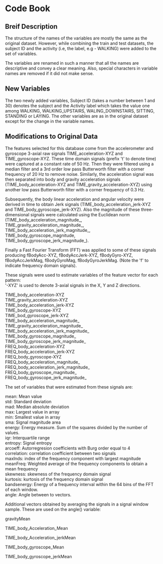 # Code Book

## Breif Description

The structure of the names of the variables are mostly the same as the original dataset. However, while combining the train and test datasets, the subject ID and the activity (i.e, the label, e.g - WALKING) were added to the set of variables. 

The variables are renamed in such a manner that all the names are descriptive and convey a clear meaning. Also, special characters in variable names are removed if it did not make sense.

## New Variables

The two newly added variables, Subject ID (takes a number between 1 and 30) denotes the subject and the Activity label which takes the value one among WALKING, WALKING_UPSTAIRS, WALING_DOWNSTAIRS, SITTING, STANDING or LAYING. The other variables are as in the original dataset except for the change in the variable names.

## Modifications to Original Data

The features selected for this database come from the accelerometer and gyroscope 3-axial raw signals TIME_acceleration-XYZ and TIME_gyroscope-XYZ. These time domain signals (prefix 't' to denote time) were captured at a constant rate of 50 Hz. Then they were filtered using a median filter and a 3rd order low pass Butterworth filter with a corner frequency of 20 Hz to remove noise. Similarly, the acceleration signal was then separated into body and gravity acceleration signals (TIME_body_acceleration-XYZ and TIME_gravity_acceleration-XYZ) using another low pass Butterworth filter with a corner frequency of 0.3 Hz. 

Subsequently, the body linear acceleration and angular velocity were derived in time to obtain Jerk signals (TIME_body_acceleration_jerk-XYZ and TIME_body_gyroscope_jerk-XYZ). Also the magnitude of these three-dimensional signals were calculated using the Euclidean norm (TIME_body_acceleration_magnitude_, TIME_gravity_acceleration_magnitude_, TIME_body_acceleration_jerk_magnitude_, TIME_body_gyroscope_magnitude, TIME_body_gyroscope_jerk_magnitude_). 

Finally a Fast Fourier Transform (FFT) was applied to some of these signals producing fBodyAcc-XYZ, fBodyAccJerk-XYZ, fBodyGyro-XYZ, fBodyAccJerkMag, fBodyGyroMag, fBodyGyroJerkMag. (Note the 'f' to indicate frequency domain signals). 

These signals were used to estimate variables of the feature vector for each pattern:  
'-XYZ' is used to denote 3-axial signals in the X, Y and Z directions.

TIME_body_acceleration-XYZ  
TIME_gravity_acceleration-XYZ  
TIME_body_acceleration_jerk-XYZ  
TIME_body_gyroscope-XYZ   
TIME_bod_gyroscope_jerk-XYZ  
TIME_body_acceleration_magnitude_   
TIME_gravity_acceleration_magnitude_  
TIME_body_acceleration_jerk_magnitude_   
TIME_body_gyroscope_magnitude_  
TIME_body_gyroscope_jerk_magnitude_  
FREQ_body_acceleration-XYZ  
FREQ_body_acceleration_jerk-XYZ  
FREQ_body_gyroscope-XYZ  
FREQ_body_acceleration_magnitude_  
FREQ_body_acceleration_jerk_magnitude_  
FREQ_body_gyroscope_magnitude_  
FREQ_body_gyroscope_jerk_magnitude_     

The set of variables that were estimated from these signals are: 

mean: Mean value  
std: Standard deviation  
mad: Median absolute deviation  
max: Largest value in array  
min: Smallest value in array  
sma: Signal magnitude area  
energy: Energy measure. Sum of the squares divided by the number of values.  
iqr: Interquartile range  
entropy: Signal entropy  
arcoeff: Autorregresion coefficients with Burg order equal to 4  
correlation: correlation coefficient between two signals  
maxInds: index of the frequency component with largest magnitude  
meanFreq: Weighted average of the frequency components to obtain a mean frequency  
skewness: skewness of the frequency domain signal  
kurtosis: kurtosis of the frequency domain signal  
bandsenergy: Energy of a frequency interval within the 64 bins of the FFT of each window.  
angle: Angle between to vectors.


Additional vectors obtained by averaging the signals in a signal window sample. These are used on the angle() variable:

gravityMean

TIME_body_Acceleration_Mean

TIME_body_Acceleration_jerkMean

TIME_body_gyroscope_Mean

TIME_body_gyroscope_jerkMean
